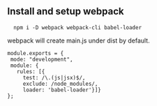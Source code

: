 

## Install and setup webpack
```
  npm i -D webpack webpack-cli babel-loader
```

webpack will create main.js under dist by default.
```
module.exports = {
 mode: "development",
 module: {
   rules: [{
     test: /\.(js|jsx)$/,
     exclude: /node_modules/,
     loader: 'babel-loader'}]}
};
```